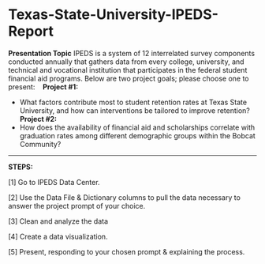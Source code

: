 # Texas-State-University-IPEDS-Report

**Presentation Topic**
IPEDS is a system of 12 interrelated survey components conducted annually that gathers data from every college, university, and technical and vocational institution that participates in the federal student financial aid programs. Below are two project goals; please choose one to present: 
 
**Project #1:**
- What factors contribute most to student retention rates at Texas State University, and how can interventions be tailored to improve retention?
 
**Project #2:**
- How does the availability of financial aid and scholarships correlate with graduation rates among different demographic groups within the Bobcat Community? 

---

**STEPS:**

[1] Go to IPEDS Data Center.

[2] Use the Data File & Dictionary columns to pull the data necessary to answer the project prompt of your choice.

[3] Clean and analyze the data

[4] Create a data visualization.

[5] Present, responding to your chosen prompt & explaining the process. 
 
